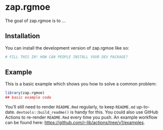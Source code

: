 
<!-- README.md is generated from README.Rmd. Please edit that file -->

# zap.rgmoe

<!-- badges: start -->
<!-- badges: end -->

The goal of zap.rgmoe is to …

## Installation

You can install the development version of zap.rgmoe like so:

``` r
# FILL THIS IN! HOW CAN PEOPLE INSTALL YOUR DEV PACKAGE?
```

## Example

This is a basic example which shows you how to solve a common problem:

``` r
library(zap.rgmoe)
## basic example code
```

You’ll still need to render `README.Rmd` regularly, to keep `README.md`
up-to-date. `devtools::build_readme()` is handy for this. You could also
use GitHub Actions to re-render `README.Rmd` every time you push. An
example workflow can be found here:
<https://github.com/r-lib/actions/tree/v1/examples>.
